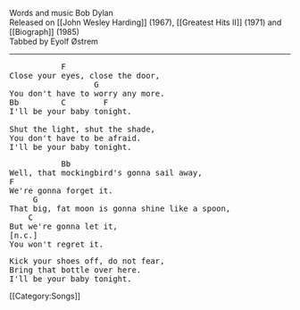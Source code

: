 Words and music Bob Dylan<br>
Released on [[John Wesley Harding]] (1967), [[Greatest Hits II]]
(1971) and [[Biograph]] (1985)<br>
Tabbed by Eyolf Østrem

----
<pre class="verse">
           F
Close your eyes, close the door,
                  G
You don't have to worry any more.
Bb         C        F
I'll be your baby tonight.

Shut the light, shut the shade,
You don't have to be afraid.
I'll be your baby tonight.
</pre>

<pre class="bridge">
           Bb
Well, that mockingbird's gonna sail away,
F
We're gonna forget it.
     G
That big, fat moon is gonna shine like a spoon,
    C
But we're gonna let it,
[n.c.]
You won't regret it.
</pre>

<pre class="verse">
Kick your shoes off, do not fear,
Bring that bottle over here.
I'll be your baby tonight.
</pre>

[[Category:Songs]]